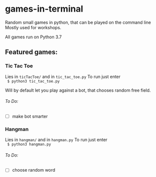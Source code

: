 # games-in-terminal
Random small games in python, that can be played on the command line
Mostly used for workshops.

All games run on Python 3.7

## Featured games:

### Tic Tac Toe
Lies in ```ticTacToe/``` and in ```tic_tac_toe.py```
To run just enter  
``` $ python3 tic_tac_toe.py```  

Will by default let you play against a bot, that chooses random free field.

###### To Do:
- [ ] make bot smarter

### Hangman
Lies in ```hangman/``` and in ```hangman.py```
To run just enter  
``` $ python3 hangman.py```  

###### To Do:
- [ ] choose random word
